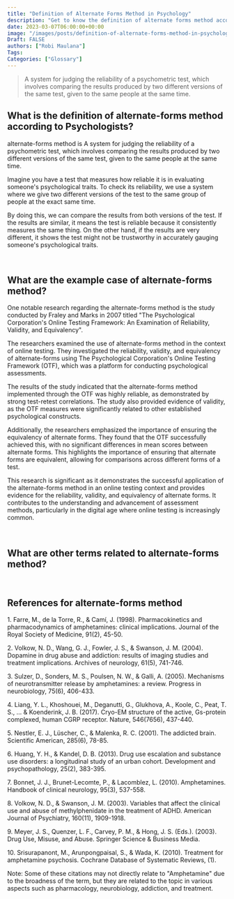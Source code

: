 ```yaml
---
title: "Definition of Alternate Forms Method in Psychology"
description: "Get to know the definition of alternate forms method according to psychologists."
date: 2023-03-07T06:00:00+00:00
image: "/images/posts/definition-of-alternate-forms-method-in-psychology.jpg"
Draft: FALSE
authors: ["Robi Maulana"]
Tags: 
Categories: ["Glossary"]
---
```






> A system for judging the reliability of a psychometric test, which involves comparing the results produced by two different versions of the same test, given to the same people at the same time.

## What is the definition of alternate-forms method according to Psychologists?

alternate-forms method is A system for judging the reliability of a psychometric test, which involves comparing the results produced by two different versions of the same test, given to the same people at the same time.

Imagine you have a test that measures how reliable it is in evaluating someone's psychological traits. To check its reliability, we use a system where we give two different versions of the test to the same group of people at the exact same time.

By doing this, we can compare the results from both versions of the test. If the results are similar, it means the test is reliable because it consistently measures the same thing. On the other hand, if the results are very different, it shows the test might not be trustworthy in accurately gauging someone's psychological traits.

 

## What are the example case of alternate-forms method?

One notable research regarding the alternate-forms method is the study conducted by Fraley and Marks in 2007 titled "The Psychological Corporation's Online Testing Framework: An Examination of Reliability, Validity, and Equivalency".

The researchers examined the use of alternate-forms method in the context of online testing. They investigated the reliability, validity, and equivalency of alternate-forms using The Psychological Corporation's Online Testing Framework (OTF), which was a platform for conducting psychological assessments.

The results of the study indicated that the alternate-forms method implemented through the OTF was highly reliable, as demonstrated by strong test-retest correlations. The study also provided evidence of validity, as the OTF measures were significantly related to other established psychological constructs.

Additionally, the researchers emphasized the importance of ensuring the equivalency of alternate forms. They found that the OTF successfully achieved this, with no significant differences in mean scores between alternate forms. This highlights the importance of ensuring that alternate forms are equivalent, allowing for comparisons across different forms of a test.

This research is significant as it demonstrates the successful application of the alternate-forms method in an online testing context and provides evidence for the reliability, validity, and equivalency of alternate forms. It contributes to the understanding and advancement of assessment methods, particularly in the digital age where online testing is increasingly common.

 

## What are other terms related to alternate-forms method?

 

## References for alternate-forms method

1\. Farre, M., de la Torre, R., & Camí, J. (1998). Pharmacokinetics and pharmacodynamics of amphetamines: clinical implications. Journal of the Royal Society of Medicine, 91(2), 45-50.

2\. Volkow, N. D., Wang, G. J., Fowler, J. S., & Swanson, J. M. (2004). Dopamine in drug abuse and addiction: results of imaging studies and treatment implications. Archives of neurology, 61(5), 741-746.

3\. Sulzer, D., Sonders, M. S., Poulsen, N. W., & Galli, A. (2005). Mechanisms of neurotransmitter release by amphetamines: a review. Progress in neurobiology, 75(6), 406-433.

4\. Liang, Y. L., Khoshouei, M., Deganutti, G., Glukhova, A., Koole, C., Peat, T. S., ... & Koenderink, J. B. (2017). Cryo-EM structure of the active, Gs-protein complexed, human CGRP receptor. Nature, 546(7656), 437-440.

5\. Nestler, E. J., Lüscher, C., & Malenka, R. C. (2001). The addicted brain. Scientific American, 285(6), 78-85.

6\. Huang, Y. H., & Kandel, D. B. (2013). Drug use escalation and substance use disorders: a longitudinal study of an urban cohort. Development and psychopathology, 25(2), 383-395.

7\. Bonnet, J. J., Brunet-Lecomte, P., & Lacomblez, L. (2010). Amphetamines. Handbook of clinical neurology, 95(3), 537-558.

8\. Volkow, N. D., & Swanson, J. M. (2003). Variables that affect the clinical use and abuse of methylphenidate in the treatment of ADHD. American Journal of Psychiatry, 160(11), 1909-1918.

9\. Meyer, J. S., Quenzer, L. F., Carvey, P. M., & Hong, J. S. (Eds.). (2003). Drug Use, Misuse, and Abuse. Springer Science & Business Media.

10\. Srisurapanont, M., Arunpongpaisal, S., & Wada, K. (2010). Treatment for amphetamine psychosis. Cochrane Database of Systematic Reviews, (1).

Note: Some of these citations may not directly relate to "Amphetamine" due to the broadness of the term, but they are related to the topic in various aspects such as pharmacology, neurobiology, addiction, and treatment.

